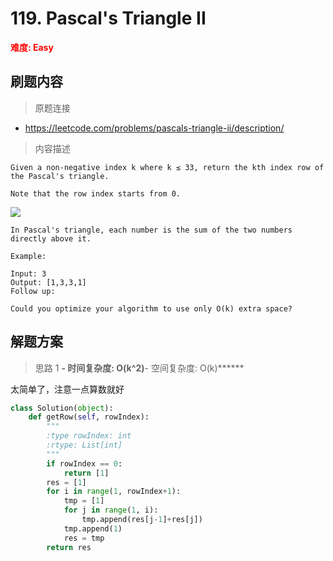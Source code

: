 # 119. Pascal's Triangle II

**<font color=red>难度: Easy</font>**

## 刷题内容

> 原题连接

* https://leetcode.com/problems/pascals-triangle-ii/description/

> 内容描述

```
Given a non-negative index k where k ≤ 33, return the kth index row of the Pascal's triangle.

Note that the row index starts from 0.
```

![](https://github.com/apachecn/LeetCode/blob/master/images/118/PascalTriangleAnimated2.gif)

```
In Pascal's triangle, each number is the sum of the two numbers directly above it.

Example:

Input: 3
Output: [1,3,3,1]
Follow up:

Could you optimize your algorithm to use only O(k) extra space?
```

## 解题方案

> 思路 1
******- 时间复杂度: O(k^2)******- 空间复杂度: O(k)******

太简单了，注意一点算数就好


```python
class Solution(object):
    def getRow(self, rowIndex):
        """
        :type rowIndex: int
        :rtype: List[int]
        """
        if rowIndex == 0:
            return [1]
        res = [1]
        for i in range(1, rowIndex+1):
            tmp = [1]
            for j in range(1, i):
                tmp.append(res[j-1]+res[j])
            tmp.append(1)
            res = tmp
        return res
```
